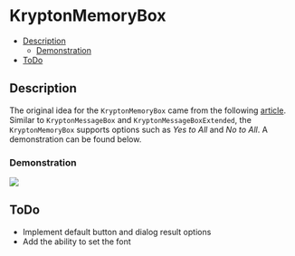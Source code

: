 ﻿# KryptonMemoryBox

* [Description](#Description)
	* [Demonstration](#Demonstration)
* [ToDo](#todo)

## Description

The original idea for the `KryptonMemoryBox` came from the following [article](https://www.codeproject.com/Articles/17392/MemoryBox-A-Yes-No-Yes-to-all-No-to-all-Dialog-for). Similar to `KryptonMessageBox` and `KryptonMessageBoxExtended`, the `KryptonMemoryBox` supports options such as _Yes to All_ and _No to All_. A demonstration can be found below.

### Demonstration

![](https://github.com/Krypton-Suite/Documentation/blob/main/Assets/Extended-Toolkit/MemoryBoxExample.gif?raw=true)

## ToDo

- Implement default button and dialog result options
- Add the ability to set the font